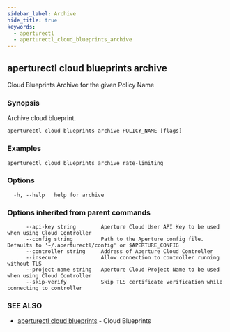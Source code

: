 ```yaml
---
sidebar_label: Archive
hide_title: true
keywords:
  - aperturectl
  - aperturectl_cloud_blueprints_archive
---
```


<!-- markdownlint-disable -->

## aperturectl cloud blueprints archive

Cloud Blueprints Archive for the given Policy Name

### Synopsis

Archive cloud blueprint.

```
aperturectl cloud blueprints archive POLICY_NAME [flags]
```

### Examples

```
aperturectl cloud blueprints archive rate-limiting
```

### Options

```
  -h, --help   help for archive
```

### Options inherited from parent commands

```
      --api-key string        Aperture Cloud User API Key to be used when using Cloud Controller
      --config string         Path to the Aperture config file. Defaults to '~/.aperturectl/config' or $APERTURE_CONFIG
      --controller string     Address of Aperture Cloud Controller
      --insecure              Allow connection to controller running without TLS
      --project-name string   Aperture Cloud Project Name to be used when using Cloud Controller
      --skip-verify           Skip TLS certificate verification while connecting to controller
```

### SEE ALSO

- [aperturectl cloud blueprints](/reference/aperturectl/cloud/blueprints/blueprints.md) - Cloud Blueprints
